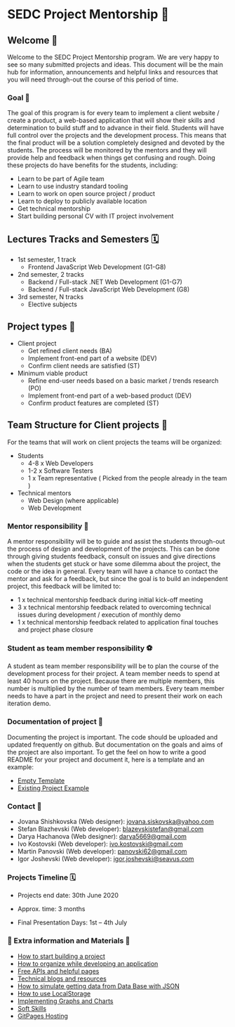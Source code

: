 # SEDC Project Mentorship 🚀

## Welcome 👋
Welcome to the SEDC Project Mentorship program. We are very happy to see so many submitted projects and ideas. This document will be the main hub for information, announcements and helpful links and resources that you will need through-out the course of this period of time. 
### Goal  🥇
The goal of this program is for every team to implement a client website / create a product, a web-based application that will show their skills and determination to build stuff and to advance in their field. Students will have full control over the projects and the development process. This means that the final product will be a solution completely designed and devoted by the students. The process will be monitored by the mentors and they will provide help and feedback when things get confusing and rough. Doing these projects do have benefits for the students, including: 
* Learn to be part of Agile team
* Learn to use industry standard tooling
* Learn to work on open source project / product
* Learn to deploy to publicly available location 
* Get technical mentorship 
* Start building personal CV with IT project involvement

## Lectures Tracks and Semesters 🗓
* 1st semester, 1 track
  * Frontend JavaScript Web Development (G1-G8)
* 2nd semester, 2 tracks
  * Backend / Full-stack .NET Web Development (G1-G7)
  * Backend / Full-stack JavaScript Web Development (G8)
* 3rd semester, N tracks
  * Elective subjects

## Project types 🎈
* Client project
  * Get refined client needs (BA)
  * Implement front-end part of a website (DEV)
  * Confirm client needs are satisfied (ST)
* Minimum viable product
  * Refine end-user needs based on a basic market / trends research (PO)
  * Implement front-end part of a web-based product (DEV)
  * Confirm product features are completed (ST)

## Team Structure for Client projects 💪
For the teams that will work on client projects the teams will be organized: 
* Students
  * 4-8 x Web Developers
  * 1-2 x Software Testers
  * 1 x Team representative ( Picked from the people already in the team )
* Technical mentors
  * Web Design (where applicable)
  * Web Development

### Mentor responsibility 📢
A mentor responsibility will be to guide and assist the students through-out the process of design and development of the projects. This can be done through giving students feedback, consult on issues and give directions when the students get stuck or have some dilemma about the project, the code or the idea in general. Every team will have a chance to contact the mentor and ask for a feedback, but since the goal is to build an independent project, this feedback will be limited to:
* 1 x technical mentorship feedback during initial kick-off meeting
* 3 x technical mentorship feedback related to overcoming technical issues during development / execution of monthly demo
* 1 x technical mentorship feedback related to application final touches and project phase closure

### Student as team member responsibility ⚽
A student as team member responsibility will be to plan the course of the development process for their project. A team member needs to spend at least 40 hours on the project. Because there are multiple members, this number is multiplied by the number of team members. Every team member needs to have a part in the project and need to present their work on each iteration demo.

### Documentation of project 📝
Documenting the project is important. The code should be uploaded and updated frequently on github. But documentation on the goals and aims of the project are also important. To get the feel on how to write a good README for your project and document it, here is a template and an example:
* [Empty Template](https://github.com/sedc-codecademy/sp2020-tech-mentors/blob/master/ProjectReadmeTemplate.md)
* [Existing Project Example](https://github.com/sedc-codecademy/sp2020-tech-mentors/blob/master/ProjectReadmeExample.md)

### Contact 📡
* Jovana Shishkovska (Web designer): jovana.siskovska@yahoo.com 
* Stefan Blazhevski (Web developer):  blazevskistefan@gmail.com 
* Darya Hachanova (Web designer): darya5669@gmail.com
* Ivo Kostovski (Web developer):  ivo.kostovski@gmail.com 
* Martin Panovski (Web developer):  panovski62@gmail.com 
* Igor Joshevski (Web developer): igor.joshevski@seavus.com

### Projects Timeline 🗓
* Projects end date: 30th June 2020

* Approx. time: 3 months

* Final Presentation Days: 1st – 4th July

### 🌴 Extra information and Materials  🌴
* [How to start building a project](https://github.com/sedc-codecademy/sp2020-tech-mentors/blob/master/HowToStartProject.md)
* [How to organize while developing an application](https://github.com/sedc-codecademy/sp2020-tech-mentors/blob/master/HowToOrganize.md)
* [Free APIs and helpful pages](https://github.com/sedc-codecademy/sp2020-tech-mentors/blob/master/FreeApis.md)
* [Technical blogs and resources](https://github.com/sedc-codecademy/sp2020-tech-mentors/blob/master/TechincalBlogs.md)
* [How to simulate getting data from Data Base with JSON](https://github.com/sedc-codecademy/sp2020-tech-mentors/blob/master/SimulateDataBase.md)
* [How to use LocalStorage](https://github.com/sedc-codecademy/sp2020-tech-mentors/blob/master/LocalStorage.md)
* [Implementing Graphs and Charts](https://github.com/sedc-codecademy/sp2020-tech-mentors/blob/master/GraphsAndCharts.md)
* [Soft Skills](https://github.com/sedc-codecademy/sp2020-tech-mentors/blob/master/SoftSkills.md)
* [GitPages Hosting](https://github.com/sedc-codecademy/sp2020-tech-mentors/blob/master/GitPages.md)
